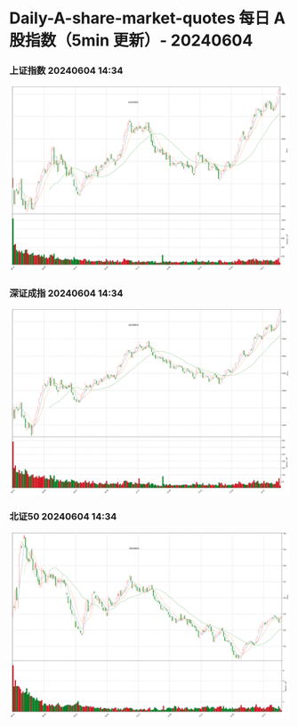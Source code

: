 
# Daily-A-share-market-quotes 每日 A 股指数（5min 更新）- 20240604

### 上证指数 20240604 14:34
![](./fig/2024/6/20240604-sh000001.png)

### 深证成指 20240604 14:34
![](./fig/2024/6/20240604-sz399001.png)

### 北证50 20240604 14:34
![](./fig/2024/6/20240604-bj899050.png)

